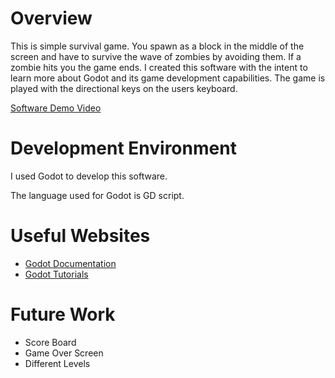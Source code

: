 # Overview

This is simple survival game. You spawn as a block in the middle of the screen and have to survive the wave of zombies by avoiding them.
If a zombie hits you the game ends. I created this software with the intent to learn more about Godot and its game development capabilities.
The game is played with the directional keys on the users keyboard. 

[Software Demo Video](https://youtu.be/nOvo0g7wNXw)

# Development Environment

I used Godot to develop this software.

The language used for Godot is GD script.

# Useful Websites

* [Godot Documentation](https://docs.godotengine.org/en/stable/index.html)
* [Godot Tutorials](https://godottutorials.com/)

# Future Work

* Score Board
* Game Over Screen
* Different Levels